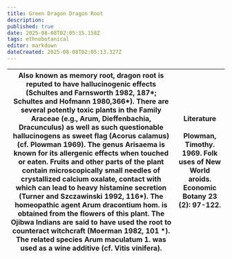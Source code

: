 ```yaml
---
title: Green Dragon Dragon Root
description: 
published: true
date: 2025-08-08T02:05:15.158Z
tags: ethnobotanical
editor: markdown
dateCreated: 2025-08-08T02:05:13.327Z
---
```


| Also known as memory root, dragon root is reputed to have hallucinogenic effects (Schultes and Farnsworth 1982, 187*; Schultes and Hofmann 1980,366*). There are several potently toxic plants in the Family Araceae (e.g., Arum, Dieffenbachia, Dracunculus) as well as such questionable hallucinogens as sweet flag (Acorus calamus) (cf. Plowman 1969). The genus Arisaema is known for its allergenic effects when touched or eaten. Fruits and other parts of the plant contain microscopically small needles of crystallized calcium oxalate, contact with which can lead to heavy histamine secretion (Turner and Szczawinski 1992, 116*). The homeopathic agent Arum dracontium hom. is obtained from the flowers of this plant. The Ojibwa Indians are said to have used the root to counteract witchcraft (Moerman 1982, 101 *). The related species Arum maculatum 1. was used as a wine additive (cf. Vitis vinifera). | **Literature**<br><br>Plowman, Timothy. 1969. Folk uses of New World aroids. Economic Botany 23 (2): 97-122. |
|---|---|